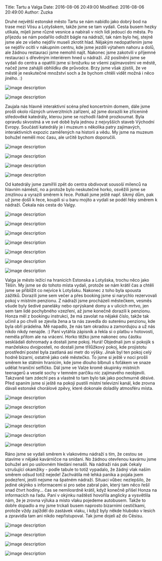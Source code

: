 Title: Tartu a Valga
Date: 2016-08-06 20:49:00
Modified: 2016-08-06 20:49:00
Author: Zuzka


Druhé největší estonské město Tartu se nám nabídlo jako dobrý bod na trase mezi Võsu a Lotyšskem, takže jsme se tam vydali. Cesta busem hezky utíkala, míjeli jsme různé vesnice a nabírali v nich lidi jedoucí do města. Po příjezdu se nám podařilo odložit bágle na nádraží, tak nám bylo hej, stejně jsme ale ze všeho nejdřív museli zkrotit hlad. Nějakým nedopatřením jsme se nejdřív ocitli v nákupním centru, kde jsme jezdili výtahem nahoru a dolů, ale žádnou restauraci jsme nemohli najít. Nakonec jsme zakotvili v příjemné restauraci s dřevěným interiérem hned u nádraží. 
Již posilněni jsme se vydali do centra a opatřili jsme si brožurku se všemi zajímavostmi ve městě, načež jsme zahájili obhlídku dle průvodce. Brzy jsme však zjistili, že ve městě je neskutečné množství soch a že bychom chtěli vidět možná i něco jiného. :)

![image description]({filename}/images/p1240802.jpg)

![image description]({filename}/images/p1240812.jpg)

Zaujala nás hlavně interaktivní scéna před koncertním domem, dále jsme prošli okolo různých univerzitních zařízení, až jsme dorazili ke zřícenině středověké katedrály, kterou jsme se rozhodli řádně prozkoumat. Byla opravdu skvostná a ve své době byla jednou z nejvyšších staveb Východní Evropy. Součástí katedrály je i muzeum s několika patry zajímavých, interaktivních expozic zaměřených na historii a vědu. My jsme na muzeum bohužel neměli moc času, ale určitě bychom doporučili. 

![image description]({filename}/images/p1240813.jpg)

![image description]({filename}/images/p1240824.jpg)

![image description]({filename}/images/p1240825.jpg)

![image description]({filename}/images/p1240837.jpg)

Od katedrály jsme zamířili zpět do centra obdivovat sousoší milenců na hlavním náměstí, no a protože bylo neskutečné horko, osvěžili jsme se zmzlinou a vyrazili směrem k řece. Potkali jsme ještě např. šikmý dům, pak už jsme došli k řece, koupili si u baru mojito a vydali se podél řeky směrem k nádraží. Čekala nás cesta do Valgy.

![image description]({filename}/images/p1240796.jpg)

![image description]({filename}/images/p1240854.jpg)

![image description]({filename}/images/p1240855.jpg)

![image description]({filename}/images/p1240862.jpg)

![image description]({filename}/images/p1240863.jpg)

![image description]({filename}/images/p1240864.jpg)

![image description]({filename}/images/p1240865.jpg)

Valga je město ležící na hranicích Estonska a Lotyšska, trochu něco jako Těšín. My jsme se do tohoto místa vydali, protože se nám krátil čas a chtěli jsme se přiblížit co nejvíce k Lotyšsku. Nakonec z toho byla spousta zážitků. Dorazili jsme sem večer a přes booking jsme si narychlo rezervovali pokoj v místním penzionu. Z nádraží jsme procházeli městečkem, vesměs všude byly šedivé paneláky nebo oprýskané domy a v ulicích mrtvo, jen sem tam lidé pochybného vzezření, až jsme konečně dorazili k penzionu. Honza měl z bookingu instrukci, že má zavolat na nějaké číslo, takže tak učinil a po chvíli se zjevila žena a ta nás zavedla do suterénu penzionu, kde byla obří prádelna. Mě napadlo, že nás tam okradou a zamordujou a už nás nikdo nikdy nenajde. :) Paní vytáhla zápisník a řekla si o platbu v hotovosti, neměla přitom ale na vrácení. Horko těžko jsme nakonec onu částku seskládali dohromady a dostali jsme pokoj. Hurá! 
Objednali jsm si pokojík s manželskou dvojpostelí, no dostali jsme třílůžkový pokoj, kde projistotu prostřední postel byla zastlaná asi metr do výšky. Jinak byl ten pokoj celý hodně bizarní, ostatně jako celé městečko. To jsme si ještě v noci prošli směrem ke státním hranicím, kde jsme dlouho blbnuli s foťákem ve snaze udělat hraniční selfíčko. Dál jsme ve Valze kromě skupinky místních teenagerů a veselé sochy v temném parčíku nic zajímavého neobjevili. Takzvaně tam zdechl pes a vlastně to tam bylo tak jako pochmurně děsivé. Před spaním jsme si ještě na pokoji pustili místní televizní kanál, kde zrovna dávali estonské chorálové zpěvy, které dokonale doladily atmosféru místa. 

![image description]({filename}/images/p1240867.jpg)

![image description]({filename}/images/p1240868.jpg)

![image description]({filename}/images/p1240882.jpg)

![image description]({filename}/images/p1240889.jpg)

![image description]({filename}/images/p1240890.jpg)

![image description]({filename}/images/p1240892.jpg)

Ráno jsme se vydali směrem k vlakovému nádraží s tím, že cestou se stavíme v nějaké kavárničce na snídani. No žádnou otevřenou kavárnu jsme bohužel ani po usilovném hledání nenašli. Na nádraží nás pak čekaly vzrušující okamžiky - podle tabule to totiž vypadalo, že žádný vlak naším směrem odsud totiž nejede! Zachvátila mě lehká panika a pojala jsem podezření, jestli nejsme na špatném nádraží. Situaci vůbec nezlepšilo, že jediné okýnko s informacemi si pro sebe zabral pán, který tam něco řešil snad čtvrt hodiny... čas se nemilosrdně krátil, když konečně přišel Honza na informacích na řadu. Paní v okýnku naštěstí hovořila anglicky a vysvětlila nám, že je zrovna výluka a místo vlaku pojedeme autobusem. Takže to dobře dopadlo a my jsme trckali busem naprosto bizarními cestičkami, protože vždy zajížděl do zastávek vlaku, i když byly někde hluboko v lesích a zpravidla tam ani nikdo nepřistupoval. Tak jsme dojeli až do Cēsisu.

![image description]({filename}/images/p1240893.jpg)

![image description]({filename}/images/p1240894.jpg)

![image description]({filename}/images/p1240902.jpg)

![image description]({filename}/images/p1240903.jpg)
